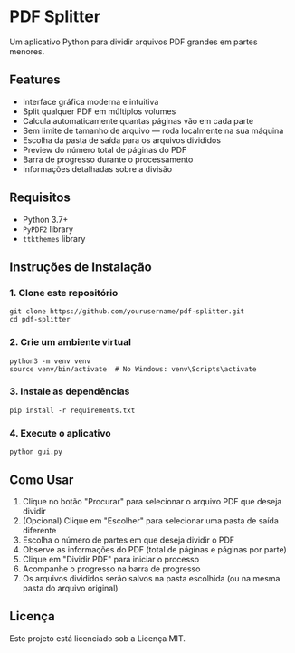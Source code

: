 # PDF Splitter

Um aplicativo Python para dividir arquivos PDF grandes em partes menores.

## Features

- Interface gráfica moderna e intuitiva
- Split qualquer PDF em múltiplos volumes
- Calcula automaticamente quantas páginas vão em cada parte
- Sem limite de tamanho de arquivo — roda localmente na sua máquina
- Escolha da pasta de saída para os arquivos divididos
- Preview do número total de páginas do PDF
- Barra de progresso durante o processamento
- Informações detalhadas sobre a divisão

## Requisitos

- Python 3.7+
- `PyPDF2` library
- `ttkthemes` library

## Instruções de Instalação

### 1. Clone este repositório

```
git clone https://github.com/yourusername/pdf-splitter.git
cd pdf-splitter
```

### 2. Crie um ambiente virtual

```
python3 -m venv venv
source venv/bin/activate  # No Windows: venv\Scripts\activate
```

### 3. Instale as dependências

```
pip install -r requirements.txt
```

### 4. Execute o aplicativo

```
python gui.py
```

## Como Usar

1. Clique no botão "Procurar" para selecionar o arquivo PDF que deseja dividir
2. (Opcional) Clique em "Escolher" para selecionar uma pasta de saída diferente
3. Escolha o número de partes em que deseja dividir o PDF
4. Observe as informações do PDF (total de páginas e páginas por parte)
5. Clique em "Dividir PDF" para iniciar o processo
6. Acompanhe o progresso na barra de progresso
7. Os arquivos divididos serão salvos na pasta escolhida (ou na mesma pasta do arquivo original)

## Licença

Este projeto está licenciado sob a Licença MIT.